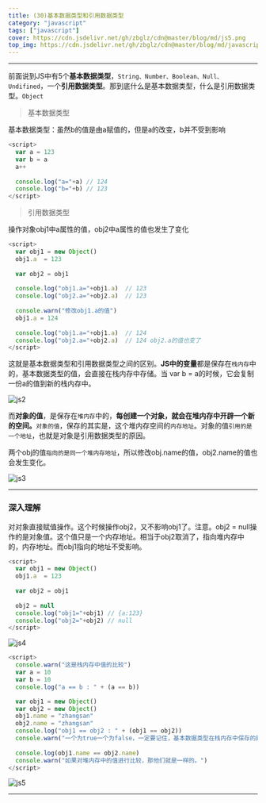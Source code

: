 ```yaml
---
title: (30)基本数据类型和引用数据类型
category: "javascript"
tags: ["javascript"]
cover: https://cdn.jsdelivr.net/gh/zbglz/cdn@master/blog/md/js5.png
top_img: https://cdn.jsdelivr.net/gh/zbglz/cdn@master/blog/md/javascript.svg
---
```


***

前面说到JS中有5个**基本数据类型**，`String、Number、Boolean、Null、Undifined`，一个**引用数据类型**。那到底什么是基本数据类型，什么是引用数据类型。`Object`

> 基本数据类型


基本数据类型：虽然b的值是由a赋值的，但是a的改变，b并不受到影响


```js js
<script>
  var a = 123
  var b = a
  a++
  
  console.log("a="+a) // 124
  console.log("b="+b) // 123
</script>
```


> 引用数据类型


操作对象obj1中a属性的值，obj2中a属性的值也发生了变化


```js js
<script>
  var obj1 = new Object()
  obj1.a  = 123
  
  var obj2 = obj1
  
  console.log("obj1.a="+obj1.a)  // 123
  console.log("obj2.a="+obj2.a)  // 123
  
  console.warn("修改obj1.a的值")
  obj1.a = 124
  
  console.log("obj1.a="+obj1.a)  // 124
  console.log("obj2.a="+obj2.a)  // 124 obj2.a的值也变了
</script>
```


这就是基本数据类型和引用数据类型之间的区别。**JS中的变量**都是保存在`栈内存`中的，基本数据类型的值，会直接在栈内存中存储。当 var b = a的时候，它会复制一份a的值到新的栈内存中。

![js2](https://cdn.jsdelivr.net/gh/zbglz/cdn@master/blog/md/js2.png)


而**对象的值**，是保存在`堆内存`中的，**每创建一个对象，就会在堆内存中开辟一个新的空间。**`对象的值`，保存的其实是，这个堆内存空间的`内存地址`。对象的值`引用的是一个地址`，也就是对象是引用数据类型的原因。

两个obj的值`指向的是同一个堆内存地址`，所以修改obj.name的值，obj2.name的值也会发生变化。

![js3](https://cdn.jsdelivr.net/gh/zbglz/cdn@master/blog/md/js3.png)


***

### 深入理解

对对象直接赋值操作。这个时候操作obj2，又不影响obj1了。注意。obj2 = null操作的是对象值。这个值只是一个内存地址。相当于obj2取消了，指向堆内存中的，内存地址。而obj1指向的地址不受影响。


```js js
<script>
  var obj1 = new Object()
  obj1.a  = 123
  
  var obj2 = obj1
  
  obj2 = null
  console.log("obj1="+obj1) // {a:123}
  console.log("obj2="+obj2) // null
</script>
```


![js4](https://cdn.jsdelivr.net/gh/zbglz/cdn@master/blog/md/js4.png)


```js js
<script>
  console.warn("这是栈内存中值的比较")
  var a = 10
  var b = 10
  console.log("a == b : " + (a == b))

  var obj1 = new Object()
  var obj2 = new Object()
  obj1.name = "zhangsan"
  obj2.name = "zhangsan"
  console.log("obj1 == obj2 : " + (obj1 == obj2))
  console.warn("一个为true一个为false，一定要记住，基本数据类型在栈内存中保存的是值，而引用数据类型保存的只是一个堆内存地址，当我们new一个对象时，就会在堆内存中生成一个新的内存地址，虽然看起来一样，但他们的内存地址不同。")
  
  console.log(obj1.name == obj2.name)
  console.warn("如果对堆内存中的值进行比较，那他们就是一样的。")
</script>
```


![js5](https://cdn.jsdelivr.net/gh/zbglz/cdn@master/blog/md/js5.png)


***